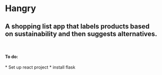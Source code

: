 # Hangry
<h2>A shopping list app that labels products based on sustainability and then suggests alternatives. </h2> 
<br>
<h4> To do: </h4>
* Set up react project 
* install flask 

